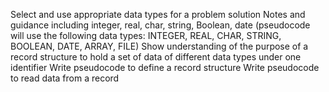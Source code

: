 Select and use appropriate data types for a problem solution Notes and guidance including integer, real, char, string, Boolean, date (pseudocode will use the following data types: INTEGER, REAL, CHAR, STRING, BOOLEAN, DATE, ARRAY, FILE) Show understanding of the purpose of a record structure to hold a set of data of different data types under one identifier Write pseudocode to define a record structure Write pseudocode to read data from a record